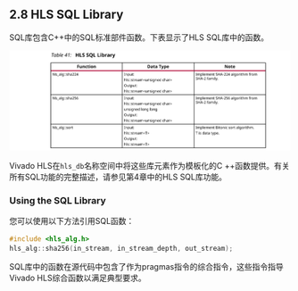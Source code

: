 ## 2.8 HLS SQL Library
SQL库包含C++中的SQL标准部件函数。下表显示了HLS SQL库中的函数。

![](../images/t41.png)

Vivado HLS在`hls_db`名称空间中将这些库元素作为模板化的C ++函数提供。有关所有SQL功能的完整描述，请参见第4章中的HLS SQL库功能。
### Using the SQL Library
您可以使用以下方法引用SQL函数：
```c++
#include <hls_alg.h>
hls_alg::sha256(in_stream, in_stream_depth, out_stream);
```
SQL库中的函数在源代码中包含了作为pragmas指令的综合指令，这些指令指导Vivado HLS综合函数以满足典型要求。